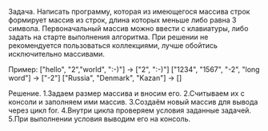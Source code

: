 Задача.
Написать программу, которая из имеющегося массива строк формирует массив из строк, длина которых меньше либо равна 3 символа.
 Первоначальный массив можно ввести с клавиатуры, либо задать на старте выполнения алгоритма. 
 При решении не рекомендуется пользоваться коллекциями, лучше обойтись исключительно массивами.

Пример: ["hello", "2","world", ":-)"] -> ["2", ":-)"]
["1234", "1567", "-2", "long word"] -> ["-2"]
["Russia", "Denmark", "Kazan"] -> []

Решение.
1.Задаем размер массива и вносим его.
2.Считываем их с консоли и заполняем ими массив.
3.Создаём новый массив для вывода через цикл for.
4.Внутри цикла проверяем условия заданные задачей.
5.При выполнении условия выводим его на консоль.